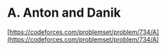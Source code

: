 # A. Anton and Danik

[https://codeforces.com/problemset/problem/734/A](https://codeforces.com/problemset/problem/734/A)

